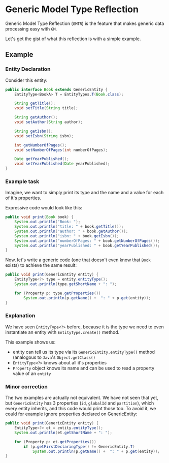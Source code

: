 # Generic Model Type Reflection

Generic Model Type Reflection (`GMTR`) is the feature that makes generic data processing easy with `GM`.

Let's get the gist of what this reflection is with a simple example.

## Example

### Entity Declaration

Consider this entity:

```java
public interface Book extends GenericEntity {
	EntityType<BookA> T = EntityTypes.T(Book.class);

	String getTitle();
	void setTitle(String title);

	String getAuthor();
	void setAuthor(String author);

	String getIsbn();
	void setIsbn(String isbn);

	int getNumberOfPages();
	void setNumberOfPages(int numberOfPages);

	Date getYearPublished();
	void setYearPublished(Date yearPublished);
}
```

### Example task

Imagine, we want to simply print its type and the name and a value for each of it's properties.

Expressive code would look like this:

```java
public void print(Book book) {
    System.out.println("Book: ");
    System.out.println("title: " + book.getTitle());
    System.out.println("author: " + book.getAuthor());
    System.out.println("isbn: " + book.getIsbn());
    System.out.println("numberOfPages: " + book.getNumberOfPages());
    System.out.println("yearPublished: " + book.getYearPublished());
}
```

Now, let's write a generic code (one that doesn't even know that `Book` exists) to achieve the same result:

```java
public void print(GenericEntity entity) {
    EntityType<?> type = entity.entityType();
    System.out.println(type.getShortName + ": ");

    for (Property p: type.getProperties())
        System.out.println(p.getName() +  ": " + p.get(entity));
}
```

### Explanation

We have seen `EntityType<?>` before, because it is the type we need to even instantiate an entity with `EntityType.create()` method.

This example shows us:
* entity can tell us its type via its `GenericEntity.entityType()` method (analogous to `Java`'s `Object.getClass()`
* `EntityType<?>` knows about all it's properties
* `Property` object knows its name and can be used to read a property value of an `entity`

### Minor correction

The two examples are actually not equivalent. We have not seen that yet, but `GenericEntity` has 3 properties (`id`, `globalId` and `partition`), which every entity inherits, and this code would print those too. To avoid it, we could for example ignore properties declared on GenericEntity:

```java
public void print(GenericEntity entity) {
    EntityType<?> et = entity.entityType();
    System.out.println(et.getShortName + ": ");

    for (Property p: et.getProperties())
        if (p.getFirstDeclaringType() != GenericEntity.T)
            System.out.println(p.getName() +  ": " + p.get(entity));
}
```


